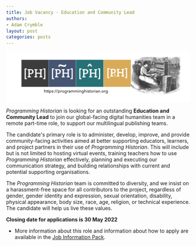 ```yaml
---
title: Job Vacancy - Education and Community Lead
authors:
- Adam Crymble
layout: post
categories: posts
---
```


<img src="/images/blog/ph-banner-4lang.png" alt="Banner of PH with the logos of the four journals" title="Programming Historian"/>  

*Programming Historian* is looking for an outstanding **Education and Community Lead** to join our global-facing digital humanities team in a remote part-time role, to support our multilingual publishing teams.

The candidate's primary role is to administer, develop, improve, and provide community-facing activities aimed at better supporting educators, learners, and project partners in their use of *Programming Historian*. This will include but is not limited to hosting virtual events, training teachers how to use *Programming Historian* effectively, planning and executing our communication strategy, and building relationships with current and potential supporting organisations.

The *Programming Historian* team is committed to diversity, and we insist on a harassment-free space for all contributors to the project, regardless of gender, gender identity and expression, sexual orientation, disability, physical appearance, body size, race, age, religion, or technical experience. The candidate will help us live these values.

**Closing date for applications is 30 May 2022**

* More information about this role and information about how to apply are available in the [Job Information Pack](/images/blog/Job-Description-Education-and-Community-Lead.pdf).

